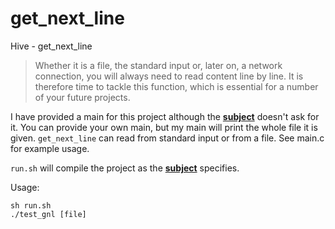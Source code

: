 # get_next_line
Hive - get_next_line

> Whether it is a file, the standard input or, later on, a network connection, you will always need to read content line by line. It is therefore time to tackle this function, which is essential for a number of your future projects.

I have provided a main for this project although the **[subject](get_next_line.en.pdf)** doesn't ask for it. You can provide your own main, but my main will print the whole file it is given. `get_next_line` can read from standard input or from a file. See main.c for example usage.

`run.sh` will compile the project as the **[subject](get_next_line.en.pdf)** specifies.

Usage:
```
sh run.sh
./test_gnl [file]
```

